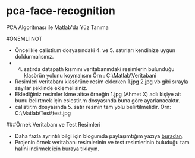 # pca-face-recognition
PCA Algoritması ile Matlab'da Yüz Tanıma

#ÖNEMLİ NOT

  - Öncelikle calistir.m dosyasındaki 4. ve 5. satırları kendinize uygun doldurmalısınız.
  - 4. satırda datapath kısmını veritabanındaki resimlerin bulunduğu klasörün yolunu koymalısını Örn : C:\Matlab\Veritabani
  - Resimleri veritabanı klasörüne resim eklerken 1.jpg 2.jpg vb gibi sırayla sayılar şeklinde eklemelisiniz.
  - Eklediğiniz resimler kime aitse örneğin 1.jpg (Ahmet X) adlı kişiye ait bunu belirtmek için eslestir.m dosyasında buna göre ayarlanacaktır.
  - calistir.m dosyasında 5. satır resmin tam yolu belirtilmelidir. Örn: C:\Matlab\Test\test.jpg


###Örnek Veritabanı ve Test Resimleri
  - Daha fazla ayrıntılı bilgi için blogumda paylaşımtığım yazıya [buradan][blog]. 
  - Projenin örnek veritabanı resimlerinin ve test resimlerinin buluduğu tam halini indirmek için [buraya][drive] tıklayın.


   [blog]: <https://google.com>
   [drive]: <https://drive.google.com/folderview?id=0ByybOgMwWd62YnpqSHJlQ0lLd1E#list>
